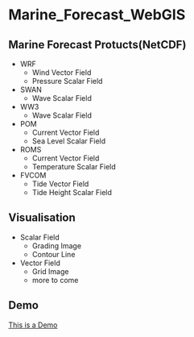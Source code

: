 Marine_Forecast_WebGIS
======================

Marine Forecast Protucts(NetCDF)
------------------------------------
- WRF
    - Wind Vector Field
    - Pressure Scalar Field
- SWAN
    - Wave Scalar Field
- WW3
    - Wave Scalar Field
- POM
    - Current Vector Field
    - Sea Level Scalar Field
- ROMS
    - Current Vector Field
    - Temperature Scalar Field
- FVCOM
    - Tide Vector Field
    - Tide Height Scalar Field

Visualisation
-----------------------------
- Scalar Field
    - Grading Image
    - Contour Line
- Vector Field
    - Grid Image
    - more to come

Demo
---------------------------
[This is a Demo](http://54.241.241.182/static)

